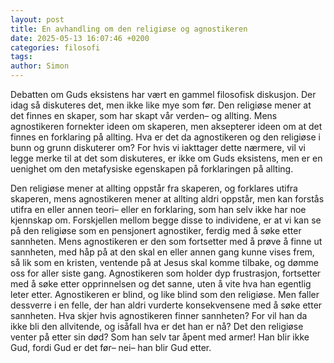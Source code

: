 ```yaml
---
layout: post
title: En avhandling om den religiøse og agnostikeren
date: 2025-05-13 16:07:46 +0200
categories: filosofi
tags: 
author: Simon
---
```

Debatten om Guds eksistens har vært en gammel filosofisk diskusjon. Der idag så diskuteres det, men ikke like mye som før. Den religiøse mener at det finnes en skaper, som har skapt vår verden– og allting. Mens agnostikeren fornekter ideen om skaperen, men aksepterer ideen om at det finnes en forklaring på allting. Hva er det da agnostikeren og den religiøse i bunn og grunn diskuterer om? For hvis vi iakttager dette nærmere, vil vi legge merke til at det som diskuteres, er ikke om Guds eksistens, men er en uenighet om den metafysiske egenskapen på forklaringen på allting. 

Den religiøse mener at allting oppstår fra skaperen, og forklares utifra skaperen, mens agnostikeren mener at allting aldri oppstår, men kan forstås utifra en eller annen teori– eller en forklaring, som han selv ikke har noe kjennskap om. Forskjellen mellom begge disse to individene, er at vi kan se på den religiøse som en pensjonert agnostiker, ferdig med å søke etter sannheten. Mens agnostikeren er den som fortsetter med å prøve å finne ut sannheten, med håp på at den skal en eller annen gang kunne vises frem, så lik som en kristen, ventende på at Jesus skal komme tilbake, og dømme oss for aller siste gang. Agnostikeren som holder dyp frustrasjon, fortsetter med å søke etter opprinnelsen og det sanne, uten å vite hva han egentlig leter etter. Agnostikeren er blind,  og like blind som den religiøse. Men faller dessverre i en felle, der han aldri vurderte konsekvensene med å søke etter sannheten.  Hva skjer hvis agnostikeren finner sannheten? For vil han da ikke bli den allvitende, og isåfall hva er det han er nå? Det den religiøse venter på etter sin død? Som han selv tar åpent med armer! Han blir ikke Gud, fordi Gud er det før– nei– han blir Gud etter. 
